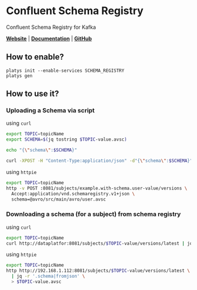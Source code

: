 # Confluent Schema Registry

Confluent Schema Registry for Kafka 

**[Website](https://docs.confluent.io/1.0/schema-registry/docs/intro.html)** | **[Documentation](https://docs.confluent.io/1.0/schema-registry/docs/intro.html)** | **[GitHub](https://github.com/confluentinc/schema-registry)**

## How to enable?

```
platys init --enable-services SCHEMA_REGISTRY
platys gen
```

## How to use it?

### Uploading a Schema via script

using `curl`

```bash
export TOPIC=topicName
export SCHEMA=$(jq tostring $TOPIC-value.avsc)

echo "{\"schema\":$SCHEMA}"

curl -XPOST -H "Content-Type:application/json" -d"{\"schema\":$SCHEMA}" http://192.168.1.112:8081/subjects/$TOPIC-value/versions
```

using `httpie`

```bash
export TOPIC=topicName
http -v POST :8081/subjects/example.with-schema.user-value/versions \
  Accept:application/vnd.schemaregistry.v1+json \
  schema=@avro/src/main/avro/user.avsc
```

### Downloading a schema (for a subject) from schema registry

using `curl`

```bash
export TOPIC=topicName
curl http://dataplatfor:8081/subjects/$TOPIC-value/versions/latest | jq -r '.schema|fromjson' > $TOPIC-value.avsc
```

using `httpie`


```bash
export TOPIC=topicName
http http://192.168.1.112:8081/subjects/$TOPIC-value/versions/latest \
  | jq -r '.schema|fromjson' \
  > $TOPIC-value.avsc
```
  
  
